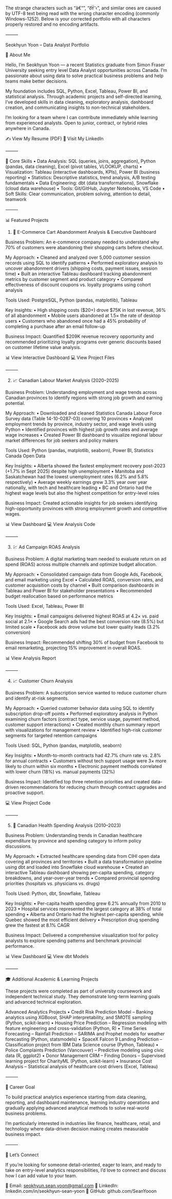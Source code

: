 The strange characters such as “â€“”, “ðŸ‘‹”, and similar ones are caused by UTF-8 text being read with the wrong character encoding (commonly Windows-1252). Below is your corrected portfolio with all characters properly restored and no encoding artifacts.

⸻

Seokhyun Yoon – Data Analyst Portfolio

👋 About Me

Hello, I’m Seokhyun Yoon — a recent Statistics graduate from Simon Fraser University seeking entry level Data Analyst opportunities across Canada. I’m passionate about using data to solve practical business problems and help teams make better decisions.

My foundation includes SQL, Python, Excel, Tableau, Power BI, and statistical analysis. Through academic projects and self-directed learning, I’ve developed skills in data cleaning, exploratory analysis, dashboard creation, and communicating insights to non-technical stakeholders.

I’m looking for a team where I can contribute immediately while learning from experienced analysts. Open to junior, contract, or hybrid roles anywhere in Canada.

✍️ View My Resume (PDF)
🔗 Visit My LinkedIn

⸻

🧩 Core Skills
	•	Data Analysis: SQL (queries, joins, aggregation), Python (pandas, data cleaning), Excel (pivot tables, VLOOKUP, charts)
	•	Visualization: Tableau (interactive dashboards, KPIs), Power BI (business reporting)
	•	Statistics: Descriptive statistics, trend analysis, A/B testing fundamentals
	•	Data Engineering: dbt (data transformations), Snowflake (cloud data warehouse)
	•	Tools: Git/GitHub, Jupyter Notebooks, VS Code
	•	Soft Skills: Clear communication, problem solving, attention to detail, teamwork

⸻

📊 Featured Projects

1. 🛒 E-Commerce Cart Abandonment Analysis & Executive Dashboard

Business Problem: An e-commerce company needed to understand why 70% of customers were abandoning their shopping carts before checkout.

My Approach:
	•	Cleaned and analyzed over 5,000 customer session records using SQL to identify patterns
	•	Performed exploratory analysis to uncover abandonment drivers (shipping costs, payment issues, session time)
	•	Built an interactive Tableau dashboard tracking abandonment metrics by customer segment and product category
	•	Compared effectiveness of discount coupons vs. loyalty programs using cohort analysis

Tools Used: PostgreSQL, Python (pandas, matplotlib), Tableau

Key Insights:
	•	High shipping costs ($20+) drove $75K in lost revenue, 36% of all abandonment
	•	Mobile users abandoned at 1.5× the rate of desktop users
	•	Customers who abandoned once had a 45% probability of completing a purchase after an email follow-up

Business Impact: Quantified $209K revenue recovery opportunity and recommended prioritizing loyalty programs over generic discounts based on customer lifetime value analysis.

📊 View Interactive Dashboard
💻 View Project Files

⸻

2. 📈 Canadian Labour Market Analysis (2020–2025)

Business Problem: Understanding employment and wage trends across Canadian provinces to identify regions with strong job growth and earning potential.

My Approach:
	•	Downloaded and cleaned Statistics Canada Labour Force Survey data (Table 14-10-0287-03) covering 10 provinces
	•	Analyzed employment trends by province, industry sector, and wage levels using Python
	•	Identified provinces with highest job growth rates and average wage increases
	•	Created Power BI dashboard to visualize regional labour market differences for job seekers and policy makers

Tools Used: Python (pandas, matplotlib, seaborn), Power BI, Statistics Canada Open Data

Key Insights:
	•	Alberta showed the fastest employment recovery post-2023 (+1.7% in Sept 2025) despite high unemployment
	•	Manitoba and Saskatchewan had the lowest unemployment rates (6.2% and 5.8% respectively)
	•	Average weekly earnings grew 3.3% year over year nationally, with tech and healthcare leading
	•	BC and Ontario had the highest wage levels but also the highest competition for entry-level roles

Business Impact: Created actionable insights for job seekers identifying high-opportunity provinces with strong employment growth and competitive wages.

📊 View Dashboard
💻 View Analysis Code

⸻

3. 💹 Ad Campaign ROAS Analysis

Business Problem: A digital marketing team needed to evaluate return on ad spend (ROAS) across multiple channels and optimize budget allocation.

My Approach:
	•	Consolidated campaign data from Google Ads, Facebook, and email marketing using Excel
	•	Calculated ROAS, conversion rates, and customer acquisition costs by channel
	•	Built comparison dashboards in Tableau and Power BI for stakeholder presentations
	•	Recommended budget reallocation based on performance metrics

Tools Used: Excel, Tableau, Power BI

Key Insights:
	•	Email campaigns delivered highest ROAS at 4.2× vs. paid social at 2.1×
	•	Google Search ads had the best conversion rate (8.5%) but limited scale
	•	Facebook ads drove volume but lower quality leads (3.2% conversion)

Business Impact: Recommended shifting 30% of budget from Facebook to email remarketing, projecting 15% improvement in overall ROAS.

📊 View Analysis Report

⸻

4. 📈 Customer Churn Analysis

Business Problem: A subscription service wanted to reduce customer churn and identify at-risk segments.

My Approach:
	•	Queried customer behavior data using SQL to identify subscription drop-off points
	•	Performed exploratory analysis in Python examining churn factors (contract type, service usage, payment method, customer support interactions)
	•	Created monthly churn summary report with visualizations for management review
	•	Identified high-risk customer segments for targeted retention campaigns

Tools Used: SQL, Python (pandas, matplotlib, seaborn)

Key Insights:
	•	Month-to-month contracts had 42.7% churn rate vs. 2.8% for annual contracts
	•	Customers without tech support usage were 3× more likely to churn within six months
	•	Electronic payment methods correlated with lower churn (18%) vs. manual payments (32%)

Business Impact: Identified top three retention priorities and created data-driven recommendations for reducing churn through contract upgrades and proactive support.

💻 View Project Code

⸻

5. 🏥 Canadian Health Spending Analysis (2010–2023)

Business Problem: Understanding trends in Canadian healthcare expenditure by province and spending category to inform policy discussions.

My Approach:
	•	Extracted healthcare spending data from CIHI open data covering all provinces and territories
	•	Built a data transformation pipeline using dbt and loaded into Snowflake cloud warehouse
	•	Created an interactive Tableau dashboard showing per-capita spending, category breakdowns, and year-over-year trends
	•	Compared provincial spending priorities (hospitals vs. physicians vs. drugs)

Tools Used: Python, dbt, Snowflake, Tableau

Key Insights:
	•	Per-capita health spending grew 6.2% annually from 2010 to 2023
	•	Hospital services represented the largest category at 38% of total spending
	•	Alberta and Ontario had the highest per-capita spending, while Quebec showed the most efficient delivery
	•	Prescription drug spending grew the fastest at 8.1% CAGR

Business Impact: Delivered a comprehensive visualization tool for policy analysts to explore spending patterns and benchmark provincial performance.

📊 View Dashboard
💻 View dbt Models

⸻

🎓 Additional Academic & Learning Projects

These projects were completed as part of university coursework and independent technical study. They demonstrate long-term learning goals and advanced technical exploration.

Advanced Analytics Projects
	•	Credit Risk Prediction Model – Banking analytics using XGBoost, SHAP interpretability, and SMOTE sampling (Python, scikit-learn)
	•	Housing Price Prediction – Regression modeling with feature engineering and cross-validation (Python, R)
	•	Time Series Forecasting – Rainfall Prediction – SARIMA and Prophet models for weather forecasting (Python, statsmodels)
	•	SpaceX Falcon 9 Landing Prediction – Classification project from IBM Data Science course (Python, Tableau)
	•	Police Complaints Prediction (Vancouver) – Predictive modeling using civic data (R, ggplot2)
	•	Donor Management CRM – Finding Donors – Supervised learning project for CharityML (Python, scikit-learn)
	•	Insurance Cost Analysis – Statistical analysis of healthcare cost drivers (Excel, Tableau)

⸻

🎯 Career Goal

To build practical analytics experience starting from data cleaning, reporting, and dashboard maintenance, learning industry operations and gradually applying advanced analytical methods to solve real-world business problems.

I’m particularly interested in industries like finance, healthcare, retail, and technology where data-driven decision making creates measurable business impact.

⸻

💬 Let’s Connect

If you’re looking for someone detail-oriented, eager to learn, and ready to take on entry-level analytics responsibilities, I’d love to connect and discuss how I can add value to your team.

📧 Email: seokhyun.sean.yoon@gmail.com
💼 LinkedIn: linkedin.com/in/seokhyun-sean-yoon
🐙 GitHub: github.com/SeanYooon
